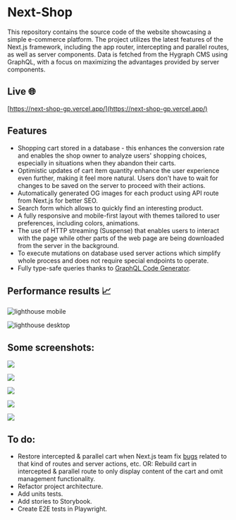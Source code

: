 # Next-Shop

This repository contains the source code of the website showcasing a simple e-commerce platform. The project utilizes the latest features of the Next.js framework, including the app router, intercepting and parallel routes, as well as server components. Data is fetched from the Hygraph CMS using GraphQL, with a focus on maximizing the advantages provided by server components.

## Live 🌐

[https://next-shop-gp.vercel.app/](https://next-shop-gp.vercel.app/)

## Features

- Shopping cart stored in a database - this enhances the conversion rate and enables the shop owner to analyze users' shopping choices, especially in situations when they abandon their carts.
- Optimistic updates of cart item quantity enhance the user experience even further, making it feel more natural. Users don't have to wait for changes to be saved on the server to proceed with their actions.
- Automatically generated OG images for each product using API route from Next.js for better SEO.
- Search form which allows to quickly find an interesting product.
- A fully responsive and mobile-first layout with themes tailored to user preferences, including colors, animations.
- The use of HTTP streaming (Suspense) that enables users to interact with the page while other parts of the web page are being downloaded from the server in the background.
- To execute mutations on database used server actions which simplify whole process and does not require special endpoints to operate.
- Fully type-safe queries thanks to [GraphQL Code Generator](https://the-guild.dev/graphql/codegen).

## Performance results 📈

![](/screenshots/lighthouse-mobile.png?raw=true "lighthouse mobile")

![](/screenshots/lighthouse-desktop.png?raw=true "lighthouse desktop")

## Some screenshots:

![](/screenshots/home.png?raw=true)

![](/screenshots/category-archive.png?raw=true)

![](/screenshots/search-results.png?raw=true)

![](/screenshots/product.png?raw=true)

![](/screenshots/cart.png?raw=true)

## To do:

- Restore intercepted & parallel cart when Next.js team fix [bugs](https://github.com/vercel/next.js/issues/52591) related to that kind of routes and server actions, etc. OR: Rebuild cart in intercepted & parallel route to only display content of the cart and omit management functionality.
- Refactor project architecture.
- Add units tests.
- Add stories to Storybook.
- Create E2E tests in Playwright.
